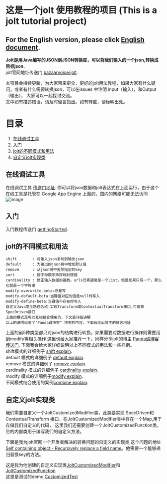 # 这是一个jolt 使用教程的项目  (This is a jolt tutorial project)  
## For the English version, please click [English document](EnglishReadme.md).  

**Jolt是用Java编写的JSON到JSON转换库，可以将我们输入的一个json,转换成目标json.**    
jolt官网地址传送门  [bazaarvoice/jolt](https://github.com/bazaarvoice/jolt).  
 
本项目会持续更新，为大家带来更全、更好的jolt用法教程，如果大家有什么疑问，或者有什么需要转换json，可以在issues 中注明 input（输入），和Output（输出），
大家可以一起探讨交流。  
文中如有描述错误，请及时留言指出。如有转载，请标明出处。


# 目录
   1. [在线调试工具](#demo)
   2. [入门](#getting_started)
   3. [jolt的不同模式和用法](#jolt_type)
   4. [自定义jolt实现类](#customize)



##  <a name="demo"></a> 在线调试工具
在线调试工具 [传送门地址](http://jolt-demo.appspot.com/).
你可以将json数据和jolt表达式在上面运行，由于这个在线工具是托管在 Google App Engine 上面的，国内的网络可能无法访问
![image](https://user-images.githubusercontent.com/57780019/168436337-7f7cc9f5-0a32-4103-88d0-b7283b9e40cb.png)


## <a name="getting_started"></a> 入门
入门教程传送门 [gettingStarted](gettingStarted.md).
## <a name="jolt_type"></a> jolt的不同模式和用法
```
shift       : 将输入json复制到输出json
default     : 为输出的json树中增加默认值
remove      : 从json树中去除指定的key
sort        : 按字母顺序排序映射键值
cardinality : 修正输入数据的基数。urls元素通常是一个List，但是如果只有一个，那么它就是一个字符串
modify-overwrite-beta:总是写
modify-default-beta:当键值对应的值是null时写入
modify-define-beta:当键值不存在时写入
自定义Java类全路径名称:实现Transform或ContextualTransform接口,可选择SpecDriven接口
上面的模式是可以互相结合使用的，下文会详细讲解
以上的说明借鉴了"Panda诚博客" 博客的内容，下面有给出博主的博客地址
```
上面的前5种类型都只对json的结构进行转换，如果需要对数据进行操作则需要用到modify等相关操作
这里也给大家推荐一下，同样分享jolt的博主 [Panda诚博客 传送门](https://zhangchengk.gitee.io/jolt/JsonJolt%E6%95%99%E7%A8%8B/#%E6%A6%82%E8%A7%88).
下面我会给大家详细说明以上不同模式的用法和一些样例。  
shift模式的详细例子 [shift explain](src/test/resources/docs/shift/shift.md).  
default 模式的详细例子 [default explain](src/test/resources/docs/default/default.md).  
remove 模式的详细例子 [remove explain](src/test/resources/docs/remove/remove.md).  
cardinality 模式的详细例子 [cardinality explain](src/test/resources/docs/cardinality/cardinality.md).  
modify 模式的详细例子[modify explain](src/test/resources/docs/modify/modify.md).  
不同模式结合使用的案例[combine explain](src/test/resources/docs/combine/combine.md).  

## <a name="customize"></a> 自定义jolt实现类  
我们需要自定义一个JoltCustomizedModifier类，此类要实现 SpecDriven和 ContextualTransform 接口，在JoltCustomizedModifier类中存在一个Map,用于存储我们自定义的代码，
这里我们还需要创建一个JoltCustomizedFunction类，它的内部类用于编写我们的自定义方法。  

下面是我为jolt官网一个开发者解决的转换问题的自定义的实现类,这个问题的地址 [Self containing object - Recursively replace a field name](https://github.com/bazaarvoice/jolt/issues/1114)。他需要一个能够递归替换key的方法。  

这是我为他创建的自定义实现类[JoltCustomizedModifier](src/main/java/com/example/oxy/jolt/JoltCustomizedModifier.java)和[JoltCustomizedFunction](src/main/java/com/example/oxy/jolt/JoltCustomizedFunction.java)     
这里是测试的demo [CustomizedTest](src/test/java/com/example/oxy/customized/CustomizedTest.java)
